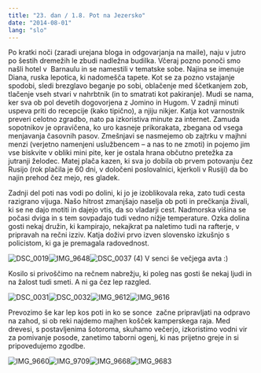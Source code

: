 ```yaml
---
title: "23. dan / 1.8. Pot na Jezersko"
date: "2014-08-01"
lang: "slo"
---
```


Po kratki noči (zaradi urejana bloga in odgovarjanja na maile), naju v jutro po šestih dremežih le zbudi nadležna budilka. Včeraj pozno ponoči smo našli hotel v  Barnaulu in se namestili v tematske sobe. Najina se imenuje Diana, ruska lepotica, ki nadomešča tapete. Kot se za pozno vstajanje spodobi, sledi brezglavo beganje po sobi, oblačenje med ščetkanjem zob, tlačenje vseh stvari v nahrbtnik (in to smatrati kot pakiranje). Mudi se nama, ker sva ob pol devetih dogovorjena z Jomino in Hugom. V zadnji minuti uspeva priti do recepcije (kako tipično), a njiju nikjer. Katja kot varnostnik preveri celotno zgradbo, nato pa izkoristiva minute za internet. Zamuda sopotnikov je opravičena, ko uro kasneje prikorakata, zbegana od vsega menjavanja časovnih pasov. Zmešnjavi se nasmejemo ob zajtrku v majhni menzi (verjetno namenjeni uslužbencem – a nas to ne zmoti) in pojemo jim vse biskvite v obliki mini pite, ker je ostala hrana občutno pretežka za jutranji želodec. Matej plača kazen, ki sva jo dobila ob prvem potovanju čez Rusijo (rok plačila je 60 dni, v določeni poslovalnici, kjerkoli v Rusiji) da bo najin prehod čez mejo, res gladek.

Zadnji del poti nas vodi po dolini, ki jo je izoblikovala reka, zato tudi cesta razigrano vijuga. Našo hitrost zmanjšajo naselja ob poti in prečkanja živali, ki se ne dajo motiti in dajejo vtis, da so vladarji cest. Nadmorska višina se počasi dviga in s tem sovpadajo tudi vedno nižje temperature. Ozka dolina gosti nekaj družin, ki kampirajo, nekajkrat pa naletimo tudi na rafterje, v pripravah na rečni izziv. Katja doživi prvo izven slovensko izkušnjo s policistom, ki ga je premagala radovednost.



![DSC_0019](../images/DSC_0019.jpg)![IMG_9648](../images/IMG_9648.jpg)![DSC_0037 (4)](../images/DSC_0037-4.jpg) V senci še večjega avta :)

Kosilo si privoščimo na rečnem nabrežju, ki poleg nas gosti še nekaj ljudi in na žalost tudi smeti. A ni ga čez lep razgled.

![DSC_0031](../images/DSC_0031.jpg)![DSC_0032](../images/DSC_00322.jpg)![IMG_9612](../images/IMG_9612.jpg)![IMG_9616](../images/IMG_9616.jpg)

Prevozimo še kar lep kos poti in ko se sonce  začne pripravljati na odpravo na zahod, si ob reki najdemo majhen košček kamperskega raja. Med drevesi, s postavljenima šotoroma, skuhamo večerjo, izkoristimo vodni vir za pomivanje posode, zanetimo taborni ogenj, ki nas prijetno greje in si pripovedujemo zgodbe. 

![IMG_9660](../images/IMG_9660.jpg)![IMG_9709](../images/IMG_9709.jpg)![IMG_9668](../images/IMG_9668.jpg)![IMG_9683](../images/IMG_9683.jpg)

